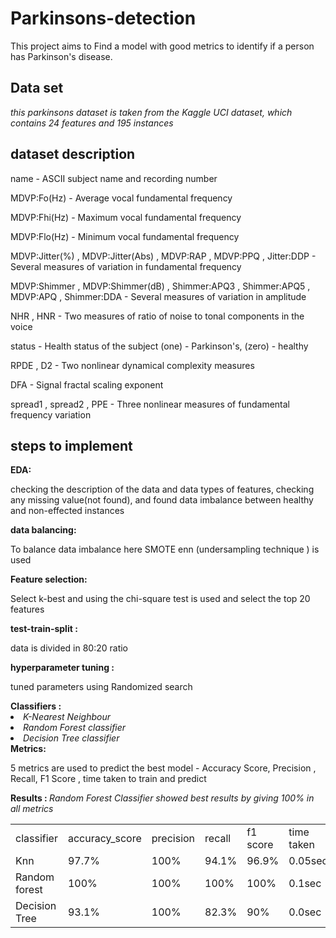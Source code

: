 # Parkinsons-detection
This project aims to Find a model with good metrics to identify if a person has Parkinson's disease.

<h2>Data set</h2>

  <i> this parkinsons dataset is taken from the Kaggle UCI dataset, which contains 24 features and 195 instances </i>


<h2>dataset description</h2>
name - ASCII subject name and recording number

MDVP:Fo(Hz) - Average vocal fundamental frequency

MDVP:Fhi(Hz) - Maximum vocal fundamental frequency

MDVP:Flo(Hz) - Minimum vocal fundamental frequency

MDVP:Jitter(%) , MDVP:Jitter(Abs) , MDVP:RAP , MDVP:PPQ , Jitter:DDP - Several measures of variation in fundamental frequency

MDVP:Shimmer , MDVP:Shimmer(dB) , Shimmer:APQ3 , Shimmer:APQ5 , MDVP:APQ , Shimmer:DDA - Several measures of variation in amplitude

NHR , HNR - Two measures of ratio of noise to tonal components in the voice

status - Health status of the subject (one) - Parkinson's, (zero) - healthy

RPDE , D2 - Two nonlinear dynamical complexity measures

DFA - Signal fractal scaling exponent

spread1 , spread2 , PPE - Three nonlinear measures of fundamental frequency variation

<h2>steps to implement</h2>
<b>EDA:</b><p>checking the description of the data and data types of features, checking any missing value(not found), and found data imbalance between healthy and non-effected instances </p>
<b>data balancing: </b><p>To balance data imbalance here SMOTE enn (undersampling technique ) is used</p>
<b>Feature selection:</b><p> Select k-best and using the chi-square test is used and select the top 20 features</p>
<b>test-train-split : </b><p>data is divided in 80:20 ratio</p>
<b>hyperparameter tuning :</b><p>tuned parameters using Randomized search</p>
<b>Classifiers :</b><li><i>K-Nearest Neighbour</i> </li>  
<li>  <i>Random Forest classifier</i></li>
<li> <i>Decision Tree classifier</i></li> 
<b>Metrics:</b><p>5 metrics are used to predict the best model - Accuracy Score, Precision , Recall, F1 Score , time taken to train and predict</p>

<b>Results : </b>
<i>Random Forest Classifier showed best results by giving 100% in all metrics </i>
<table>
  <tr>
    <td>classifier</td>
    <td>accuracy_score</td>
    <td>precision</td>
    <td>recall </td>
    <td>f1 score</td>
    <td>time taken</td>
  </tr>
  <tr>
    <td>Knn</td>
    <td>97.7%</td>
    <td>100%</td>
    <td>94.1%</td>
    <td>96.9%</td>
    <td>0.05sec</td>
  </tr>
   <tr>
    <td>Random forest</td>
    <td>100%</td>
    <td>100%</td>
    <td>100%</td>
    <td>100%</td>
    <td>0.1sec</td>
  </tr>
   <tr>
    <td>Decision Tree</td>
    <td>93.1%</td>
    <td>100%</td>
    <td>82.3%</td>
    <td>90%</td>
    <td>0.0sec</td>
  </tr>
</table>
